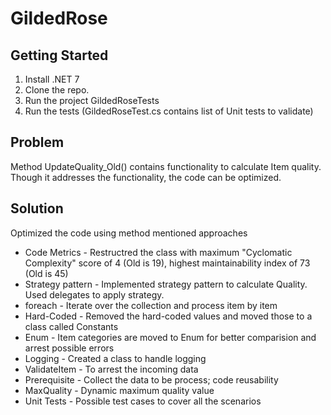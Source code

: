 # GildedRose

## Getting Started

1. Install .NET 7
2. Clone the repo.
3. Run the project GildedRoseTests
4. Run the tests (GildedRoseTest.cs contains list of Unit tests to validate)

## Problem
Method UpdateQuality_Old() contains functionality to calculate Item quality.
Though it addresses the functionality, the code can be optimized.

## Solution
Optimized the code using method mentioned approaches
* Code Metrics - Restructred the class with maximum "Cyclomatic Complexity" score of 4 (Old is 19), highest maintainability index of 73 (Old is 45)
* Strategy pattern - Implemented strategy pattern to calculate Quality. Used delegates to apply strategy.
* foreach -  Iterate over the collection and process item by item
* Hard-Coded - Removed the hard-coded values and moved those to a class called Constants
* Enum - Item categories are moved to Enum for better comparision and arrest possible errors
* Logging - Created a class to handle logging
* ValidateItem - To arrest the incoming data
* Prerequisite - Collect the data to be process; code reusability
* MaxQuality - Dynamic maximum quality value
* Unit Tests - Possible test cases to cover all the scenarios
